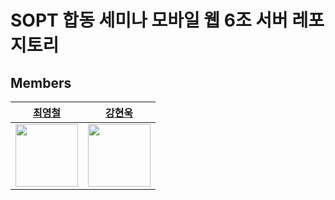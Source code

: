 # SOPT 합동 세미나 모바일 웹 6조 서버 레포지토리

## Members
|[최영철](https://github.com/softmoca)|[강현욱](https://github.com/hyunw9)|
|:---:|:---:|
|<img src="https://github.com/softmoca.png" width="100" height="100" >|<img src="https://github.com/hyunw9.png" width="100" height="100" >|

